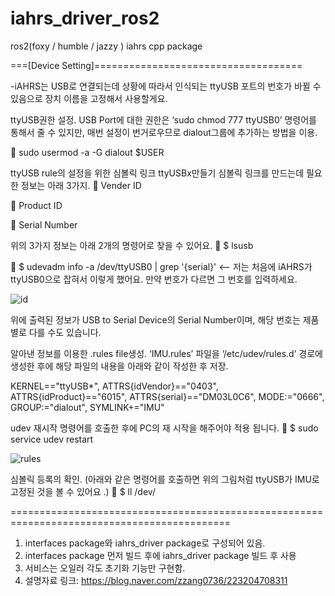 # iahrs_driver_ros2
ros2(foxy / humble / jazzy ) iahrs cpp package

===[Device Setting]====================================

-iAHRS는 USB로 연결되는데 상황에 따라서 인식되는 ttyUSB 포트의 번호가 바뀔 수 있음으로 장치 이름을 고정해서 사용할게요.

ttyUSB권한 설정.
USB Port에 대한 권한은 ‘sudo chmod 777 ttyUSB0’ 명령어를 통해서 줄 수 있지만, 매번 설정이 번거로우므로 dialout그룹에 추가하는 방법을 이용.

 sudo usermod -a -G dialout $USER

ttyUSB rule의 설정을 위한 심볼릭 링크 ttyUSBx만들기
심볼릭 링크를 만드는데 필요한 정보는 아래 3가지.
 Vender ID

 Product ID

 Serial Number

위의 3가지 정보는 아래 2개의 명령어로 찾을 수 있어요.
 $ lsusb

 $ udevadm info -a /dev/ttyUSB0 | grep '{serial}' <-- 저는 처음에 iAHRS가 ttyUSB0으로 잡혀서 이렇게 했어요. 만약 번호가 다르면 그 번호를 입력하세요.

![id](https://user-images.githubusercontent.com/58063370/153543765-2284bc56-23ce-4a3d-b261-c855f3ec5089.PNG)

위에 출력된 정보가 USB to Serial Device의 Serial Number이며, 해당 번호는 제품별로 다를 수도 있습니다.

알아낸 정보를 이용한 .rules file생성.
‘IMU.rules’ 파일을 ‘/etc/udev/rules.d’ 경로에 생성한 후에 해당 파일의 내용을 아래와 같이 작성한 후 저장.

KERNEL=="ttyUSB*", ATTRS{idVendor}=="0403", ATTRS{idProduct}=="6015", ATTRS{serial}=="DM03L0C6", MODE:="0666", GROUP:="dialout", SYMLINK+="IMU"

udev 재시작 명령어를 호출한 후에 PC의 재 시작을 해주어야 적용 됩니다.
 $ sudo service udev restart

![rules](https://user-images.githubusercontent.com/58063370/153543247-8c446c45-bcab-4ec5-ac96-2550942f5915.PNG)

심볼릭 등록의 확인. (아래와 같은 명령어를 호출하면 위의 그림처럼 ttyUSB가 IMU로 고정된 것을 볼 수 있어요 .)
 $ ll /dev/

============================================================================================

1) interfaces package와 iahrs_driver package로 구성되어 있음.
2) interfaces package 먼저 빌드 후에 iahrs_driver package 빌드 후 사용
3) 서비스는 오일러 각도 초기화 기능만 구현함.
4) 설명자료 링크: https://blog.naver.com/zzang0736/223204708311
   
